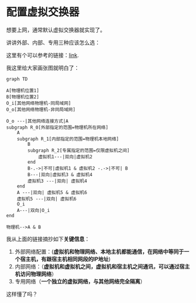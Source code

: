 # 配置虚拟交换器

想要上网，通常默认虚拟交换器就实现了。

讲讲外部、内部、专用三种应该怎么选：

这里有个可以参考的链接：[link](https://blog.csdn.net/qq_35363270/article/details/103164460).

我这里给大家画张图就明白了：

``` mermaid
graph TD

A[物理机位置1]
B[物理机位置2]
O_i[其他网络物理机-同局域网]
O_o[其他网络物理机-非同局域网]

O_o ---|其他网络连接方式|A
subgraph R_0[外部指定的范围=物理机所在网络]
	A
	subgraph R_1[内部指定的范围=物理机本地网络]
		B
		subgraph R_2[专属指定的范围=仅限虚拟机之间]
			虚拟机1---|双向|虚拟机2
		end
		B-.->|不可|虚拟机1 & 虚拟机2 -.->|不可| B
		B---|双向|虚拟机3 & 虚拟机4
		虚拟机3 ---|双向| 虚拟机4
	end
	A ---|双向| 虚拟机5 & 虚拟机6
	虚拟机5 ---|双向| 虚拟机6
	O_i
	A---|双向|O_i
end

物理机-->A & B
```

我从上面的链接摘抄如下**关键信息**：

1. 外部网络配置：(**虚拟机和物理网络、本地主机都能通信，在网络中等同于一个宿主机，有跟宿主机相同网段的IP地址**)
2. 内部网络：（**虚拟机和虚拟机之间，虚拟机和宿主机之间通讯，可以通过宿主机访问物理网络**）
3. 专用网络（**一个独立的虚拟网络，与其他网络完全隔离**）

这样懂了吗？